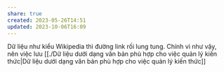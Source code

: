 ```yaml
---
share: true
created: 2023-05-26T14:51
updated: 2023-10-06T16:09
---
```

Dữ liệu như kiểu Wikipedia thì đường link rối lung tung. Chính vì như vậy, nên việc lưu [[./Dữ liệu dưới dạng văn bản phù hợp cho việc quản lý kiến thức|Dữ liệu dưới dạng văn bản phù hợp cho việc quản lý kiến thức]]
